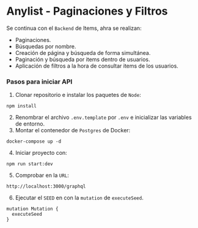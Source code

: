 # Anylist - Paginaciones y Filtros

Se continua con el `Backend` de Items, ahra se realizan: 

- Paginaciones. 
- Búsquedas por nombre.
- Creación de página y búsqueda de forma simultánea. 
- Paginación y búsqueda por items dentro de usuarios. 
- Aplicación de filtros a la hora de consultar items de los usuarios. 

### Pasos para iniciar API

1. Clonar repositorio e instalar los paquetes de `Node`:
```
npm install
```
2. Renombrar el archivo `.env.template` por `.env` e inicializar las variables de entorno.
3. Montar el contenedor de `Postgres` de Docker:
```
docker-compose up -d
```
4. Iniciar proyecto con:
```
npm run start:dev
```
5. Comprobar en la `URL`:
```
http://localhost:3000/graphql
```
6. Ejecutar el `SEED` en con la `mutation` de `executeSeed`.
```
mutation Mutation {
  executeSeed
}
```
